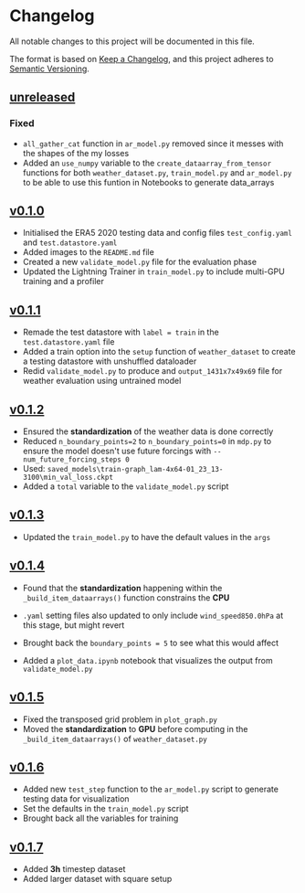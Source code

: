 # Changelog

All notable changes to this project will be documented in this file.

The format is based on [Keep a Changelog](https://keepachangelog.com/en/1.1.0/),
and this project adheres to [Semantic Versioning](https://semver.org/spec/v2.0.0.html).

## [unreleased](https://github.com/mllam/neural-lam/tree/main)

### Fixed

- `all_gather_cat` function in `ar_model.py` removed since it messes with the shapes of the my losses
- Added an `use_numpy` variable to the `create_dataarray_from_tensor` functions for both `weather_dataset.py`, `train_model.py` and `ar_model.py` to be able to use this funtion in Notebooks to generate data_arrays


## [v0.1.0](https://github.com/Divanvdb/dk-neural-lam)

- Initialised the ERA5 2020 testing data and config files `test_config.yaml` and `test.datastore.yaml`
- Added images to the `README.md` file
- Created a new `validate_model.py` file for the evaluation phase
- Updated the Lightning Trainer in `train_model.py` to include multi-GPU training and a profiler

## [v0.1.1](https://github.com/Divanvdb/dk-neural-lam)

- Remade the test datastore with `label = train` in the `test.datastore.yaml` file
- Added a train option into the `setup` function of `weather_dataset` to create a testing datastore with unshuffled dataloader
- Redid `validate_model.py` to produce and `output_1431x7x49x69` file for weather evaluation using untrained model

## [v0.1.2](https://github.com/Divanvdb/dk-neural-lam)

- Ensured the **standardization** of the weather data is done correctly
- Reduced `n_boundary_points=2` to `n_boundary_points=0` in `mdp.py` to ensure the model doesn't use future forcings with `--num_future_forcing_steps 0` 
- Used: `saved_models\train-graph_lam-4x64-01_23_13-3100\min_val_loss.ckpt`
- Added a `total` variable to the `validate_model.py` script

## [v0.1.3](https://github.com/Divanvdb/dk-neural-lam)

- Updated the `train_model.py` to have the default values in the `args`

## [v0.1.4](https://github.com/Divanvdb/dk-neural-lam)

- Found that the **standardization** happening within the `_build_item_dataarrays()` function constrains the **CPU**

- `.yaml` setting files also updated to only include `wind_speed850.0hPa` at this stage, but might revert
- Brought back the `boundary_points = 5` to see what this would affect
- Added a `plot_data.ipynb` notebook that visualizes the output from `validate_model.py`

## [v0.1.5](https://github.com/Divanvdb/dk-neural-lam)

- Fixed the transposed grid problem in `plot_graph.py`
- Moved the **standardization** to **GPU** before computing in the `_build_item_dataarrays()` of `weather_dataset.py`

## [v0.1.6](https://github.com/Divanvdb/dk-neural-lam)

- Added new `test_step` function to the `ar_model.py` script to generate testing data for visualization
- Set the defaults in the `train_model.py` script
- Brought back all the variables for training

## [v0.1.7](https://github.com/Divanvdb/dk-neural-lam)

- Added **3h** timestep dataset
- Added larger dataset with square setup